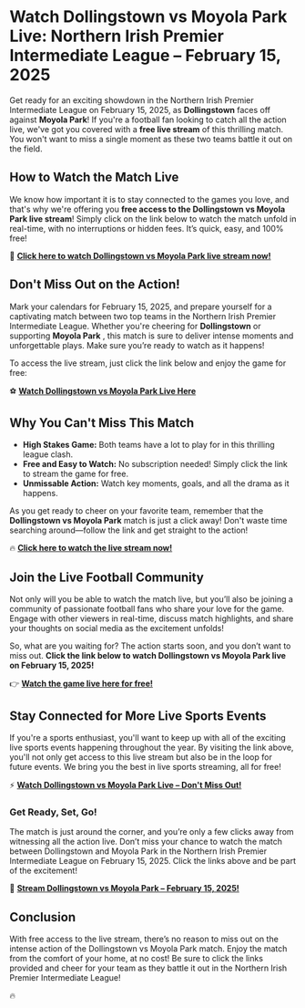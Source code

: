 # Watch Dollingstown vs Moyola Park Live: Northern Irish Premier Intermediate League – February 15, 2025

Get ready for an exciting showdown in the Northern Irish Premier Intermediate League on February 15, 2025, as **Dollingstown** faces off against **Moyola Park**! If you're a football fan looking to catch all the action live, we've got you covered with a **free live stream** of this thrilling match. You won't want to miss a single moment as these two teams battle it out on the field.

## How to Watch the Match Live

We know how important it is to stay connected to the games you love, and that's why we're offering you **free access to the Dollingstown vs Moyola Park live stream**! Simply click on the link below to watch the match unfold in real-time, with no interruptions or hidden fees. It’s quick, easy, and 100% free!

🎥 [**Click here to watch Dollingstown vs Moyola Park live stream now!**](https://tinyurl.com/livestreamfreeo?st=Dollingstown+vs+Moyola+Park&si=ghc)

## Don't Miss Out on the Action!

Mark your calendars for February 15, 2025, and prepare yourself for a captivating match between two top teams in the Northern Irish Premier Intermediate League. Whether you're cheering for **Dollingstown** or supporting **Moyola Park** , this match is sure to deliver intense moments and unforgettable plays. Make sure you’re ready to watch as it happens!

To access the live stream, just click the link below and enjoy the game for free:

⚽ [**Watch Dollingstown vs Moyola Park Live Here**](https://tinyurl.com/livestreamfreeo?st=Dollingstown+vs+Moyola+Park&si=ghc)

## Why You Can't Miss This Match

- **High Stakes Game:** Both teams have a lot to play for in this thrilling league clash.
- **Free and Easy to Watch:** No subscription needed! Simply click the link to stream the game for free.
- **Unmissable Action:** Watch key moments, goals, and all the drama as it happens.

As you get ready to cheer on your favorite team, remember that the **Dollingstown vs Moyola Park** match is just a click away! Don't waste time searching around—follow the link and get straight to the action!

🔥 [**Click here to watch the live stream now!**](https://tinyurl.com/livestreamfreeo?st=Dollingstown+vs+Moyola+Park&si=ghc)

## Join the Live Football Community

Not only will you be able to watch the match live, but you’ll also be joining a community of passionate football fans who share your love for the game. Engage with other viewers in real-time, discuss match highlights, and share your thoughts on social media as the excitement unfolds!

So, what are you waiting for? The action starts soon, and you don’t want to miss out. **Click the link below to watch Dollingstown vs Moyola Park live on February 15, 2025!**

👉 [**Watch the game live here for free!**](https://tinyurl.com/livestreamfreeo?st=Dollingstown+vs+Moyola+Park&si=ghc)

## Stay Connected for More Live Sports Events

If you're a sports enthusiast, you'll want to keep up with all of the exciting live sports events happening throughout the year. By visiting the link above, you'll not only get access to this live stream but also be in the loop for future events. We bring you the best in live sports streaming, all for free!

⚡ [**Watch Dollingstown vs Moyola Park Live – Don't Miss Out!**](https://tinyurl.com/livestreamfreeo?st=Dollingstown+vs+Moyola+Park&si=ghc)

### Get Ready, Set, Go!

The match is just around the corner, and you’re only a few clicks away from witnessing all the action live. Don’t miss your chance to watch the match between Dollingstown and Moyola Park in the Northern Irish Premier Intermediate League on February 15, 2025. Click the links above and be part of the excitement!

📅 [**Stream Dollingstown vs Moyola Park – February 15, 2025!**](https://tinyurl.com/livestreamfreeo?st=Dollingstown+vs+Moyola+Park&si=ghc)

## Conclusion

With free access to the live stream, there’s no reason to miss out on the intense action of the Dollingstown vs Moyola Park match. Enjoy the match from the comfort of your home, at no cost! Be sure to click the links provided and cheer for your team as they battle it out in the Northern Irish Premier Intermediate League!

🔥
